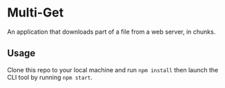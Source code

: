 # Multi-Get

An application that downloads part of a file from a web server, in chunks.

## Usage

Clone this repo to your local machine and run `npm install` then launch the CLI tool by running `npm start`.

